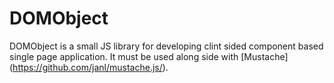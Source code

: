 DOMObject
=========

DOMObject is a small JS library for developing clint sided component based
single page application. It must be used along side with
[Mustache] (https://github.com/janl/mustache.js/).